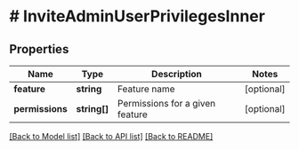# # InviteAdminUserPrivilegesInner

## Properties

Name | Type | Description | Notes
------------ | ------------- | ------------- | -------------
**feature** | **string** | Feature name | [optional]
**permissions** | **string[]** | Permissions for a given feature | [optional]

[[Back to Model list]](../../README.md#models) [[Back to API list]](../../README.md#endpoints) [[Back to README]](../../README.md)
